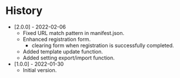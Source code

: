 # History
* [2.0.0] - 2022-02-06
    * Fixed URL match pattern in manifest.json.
    * Enhanced registration form.
        * clearing form when registration is successfully completed.
    * Added template update function.
    * Added setting export/import function.
* [1.0.0] - 2022-01-30
    * Initial version.
